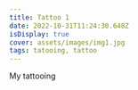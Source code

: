 ```yaml
---
title: Tattoo 1
date: 2022-10-31T11:24:30.648Z
isDisplay: true
cover: assets/images/img1.jpg
tags: tatooing, tattoo
---
```

M﻿y tattooing